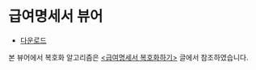 # 급여명세서 뷰어

- [다운로드](https://github.com/minjunk/pay-paper-viewer/releases)

본 뷰어에서 복호화 알고리즘은 [&lt;급여명세서 복호화하기&gt;](https://enghqii.tistory.com/42) 글에서 참조하였습니다.
